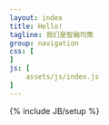 ```yaml
---
layout: index
title: Hello!
tagline: 我们是智融均策
group: navigation
css: [
]
js: [
	assets/js/index.js
]
---
```

{% include JB/setup %}
